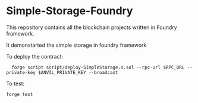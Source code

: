 # Simple-Storage-Foundry
This repository contains all the blockchain projects written in Foundry framework.

It demonstarted the simple storage in foundry framework

To deploy the contract:
```
  forge script script/deploy-SimpleStorage.s.sol --rpc-url $RPC_URL --private-key $ANVIL_PRIVATE_KEY --broadcast
```

To test:
```
forge test
```
